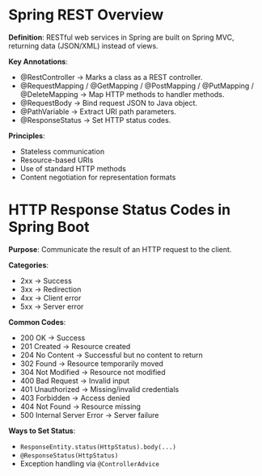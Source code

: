 # Spring REST Overview

**Definition**: RESTful web services in Spring are built on Spring MVC, returning data (JSON/XML) instead of views.

**Key Annotations**:
- @RestController → Marks a class as a REST controller.
- @RequestMapping / @GetMapping / @PostMapping / @PutMapping / @DeleteMapping → Map HTTP methods to handler methods.
- @RequestBody → Bind request JSON to Java object.
- @PathVariable → Extract URI path parameters.
- @ResponseStatus → Set HTTP status codes.

**Principles**:
- Stateless communication
- Resource-based URIs
- Use of standard HTTP methods
- Content negotiation for representation formats



# HTTP Response Status Codes in Spring Boot

**Purpose**: Communicate the result of an HTTP request to the client.

**Categories**:
- 2xx → Success
- 3xx → Redirection
- 4xx → Client error
- 5xx → Server error

**Common Codes**:
- 200 OK → Success
- 201 Created → Resource created
- 204 No Content → Successful but no content to return
- 302 Found → Resource temporarily moved
- 304 Not Modified → Resource not modified
- 400 Bad Request → Invalid input
- 401 Unauthorized → Missing/invalid credentials
- 403 Forbidden → Access denied
- 404 Not Found → Resource missing
- 500 Internal Server Error → Server failure

**Ways to Set Status**:
- `ResponseEntity.status(HttpStatus).body(...)`
- `@ResponseStatus(HttpStatus)`
- Exception handling via `@ControllerAdvice`
